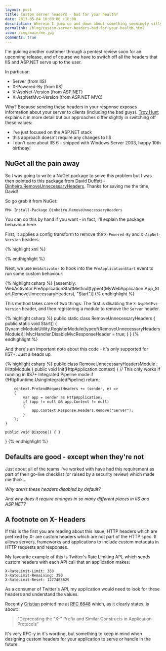 ```yaml
---
layout: post
title: Custom server headers - bad for your health?
date: 2013-05-04 16:00:00 +10:00
description: Wherein I jump up and down about something seemingly silly
permalink: /blog/custom-server-headers-bad-for-your-health.html
icon: /img/main/me.jpg
comments: true
---
```


I'm guiding another customer through a pentest review soon for an upcoming release, and of course we have to switch off all the headers that IIS and ASP.NET serve up to the user.

In particuar:

 - Server (from IIS)
 - X-Powered-By (from IIS)
 - X-AspNet-Version (from ASP.NET)
 - X-AspNetMvc-Version (from ASP.NET MVC)

Why? Because sending these headers in your response exposes information about your server to clients (including the bad guys). [Troy Hunt](http://www.troyhunt.com/2012/02/shhh-dont-let-your-response-headers.html) explains it in more detail but our approaches differ slightly in switching off these values:

 - I've just focused on the ASP.NET stack
 - this approach doesn't require any changes to IIS
 - I don't care about IIS 6 - shipped with Windows Server 2003, happy 10th birthday!

## NuGet all the pain away

So I was going to write a NuGet package to solve this problem but I was then pointed to this package from David Duffett - [Dinheiro.RemoveUnnecessaryHeaders](https://github.com/davidduffett/Dinheiro/tree/master/Dinheiro.RemoveUnnecessaryHeaders). Thanks for saving me the time, David!

So go grab it from NuGet:

    PM> Install-Package Dinheiro.RemoveUnnecessaryHeaders

You can do this by hand if you want - in fact, I'll explain the package behaviour here.

First, it applies a config transform to remove the `X-Powered-By` and `X-AspNet-Version` headers:

{% highlight xml %}
<?xml version="1.0" encoding="utf-8" ?>
<configuration>
  <system.web>
    <httpRuntime enableVersionHeader="false" />
  </system.web>
  <system.webServer>
    <httpProtocol>
      <customHeaders>
        <remove name="X-Powered-By" />
      </customHeaders>
    </httpProtocol>
  </system.webServer>
</configuration>
{% endhighlight %}

Next, we use `WebActivator` to hook into the `PreApplicationStart` event to run some custom behaviour:

{% highlight csharp %}
[assembly: WebActivator.PreApplicationStartMethod(typeof(MyWebApplication.App_Start.RemoveUnnecessaryHeaders), "Start")]
{% endhighlight %}

This method takes care of two things. The first is disabling the `X-AspNetMvc-Version` header, and then registering a module to remove the `Server` header.

{% highlight csharp %}
public static class RemoveUnnecessaryHeaders
{
    public static void Start()
    {
        DynamicModuleUtility.RegisterModule(typeof(RemoveUnnecessaryHeadersModule));
        MvcHandler.DisableMvcResponseHeader = true;
    }
}
{% endhighlight %}

And there's an important note about this code - it's only supported for IIS7+. Just a heads up.

{% highlight csharp %}
public class RemoveUnnecessaryHeadersModule : IHttpModule
{
    public void Init(HttpApplication context)
    {
        // This only works if running in IIS7+ Integrated Pipeline mode
        if (!HttpRuntime.UsingIntegratedPipeline) return;

        context.PreSendRequestHeaders += (sender, e) =>
        {
            var app = sender as HttpApplication;
            if (app != null && app.Context != null)
            {
                app.Context.Response.Headers.Remove("Server");
            }
        };
    }

    public void Dispose() { }
}
{% endhighlight %}

## Defaults are good - except when they're not

Just about all of the teams I've worked with have had this requirement as part of their go-live checklist (or raised by a security review) which made me think...

*Why aren't these headers disabled by default?*

*And why does it require changes in so many different places in IIS and ASP.NET?*

## A footnote on X- Headers

If this is the first you are reading about this issue, HTTP headers which are prefixed by X- are custom headers which are not part of the HTTP spec. It allows servers, frameworks and applications to include custom metadata in HTTP requests and responses.

My favourite example of this is Twitter's Rate Limiting API, which sends custom headers with each API call that an application makes:

    X-RateLimit-Limit: 350
    X-RateLimit-Remaining: 350
    X-RateLimit-Reset: 1277485629

As a consumer of Twitter's API, my application would need to look for these headers and understand the values.

Recently [Cristian](http://cprieto.com) pointed me at [RFC 6648](http://tools.ietf.org/html/rfc6648) which, as it clearly states, is about:

> "Deprecating the "X-" Prefix and Similar Constructs in Application Protocols"

It's very RFC-y in it's wording, but something to keep in mind when designing custom headers for your application to serve or handle in the future.